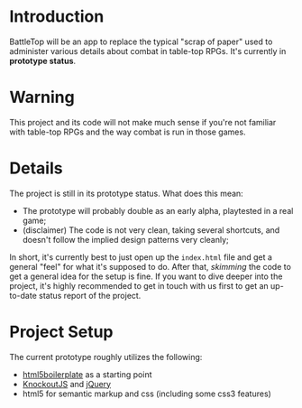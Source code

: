 # Introduction #

BattleTop will be an app to replace the typical "scrap of paper" used to administer various details about combat in table-top RPGs. It's currently in **prototype status**.


# Warning #

This project and its code will not make much sense if you're not familiar with table-top RPGs and the way combat is run in those games.


# Details #

The project is still in its prototype status. What does this mean:

  * The prototype will probably double as an early alpha, playtested in a real game;
  * (disclaimer) The code is not very clean, taking several shortcuts, and doesn't follow the implied design patterns very cleanly;

In short, it's currently best to just open up the `index.html` file and get a general "feel" for what it's supposed to do. After that, _skimming_ the code to get a general idea for the setup is fine. If you want to dive deeper into the project, it's highly recommended to get in touch with us first to get an up-to-date status report of the project.


# Project Setup #
The current prototype roughly utilizes the following:

  * [html5boilerplate](http://html5boilerplate.com/) as a starting point
  * [KnockoutJS](http://knockoutjs.com/) and [jQuery](http://jquery.com/)
  * html5 for semantic markup and css (including some css3 features)